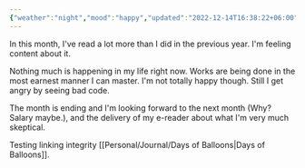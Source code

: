 ```yaml
---
{"weather":"night","mood":"happy","updated":"2022-12-14T16:38:22+06:00","tags":["জীবন"],"title":"General Entry 0000","created":"2019-01-23T11:00:13+06:00","dg-publish":true,"dg-path":"Journal/General Entry 0000.md","permalink":"/journal/general-entry-0000/","bodyClasses":"","dgPassFrontmatter":true}
---
```


In this month, I've read a lot more than I did in the previous year. I'm feeling content about it.

Nothing much is happening in my life right now. Works are being done in the most earnest manner I can master. I'm not totally happy though. Still I get angry by seeing bad code.

The month is ending and I'm looking forward to the next month (Why? Salary maybe.), and the delivery of my e-reader about what I'm very much skeptical.

Testing linking integrity [[Personal/Journal/Days of Balloons\|Days of Balloons]].